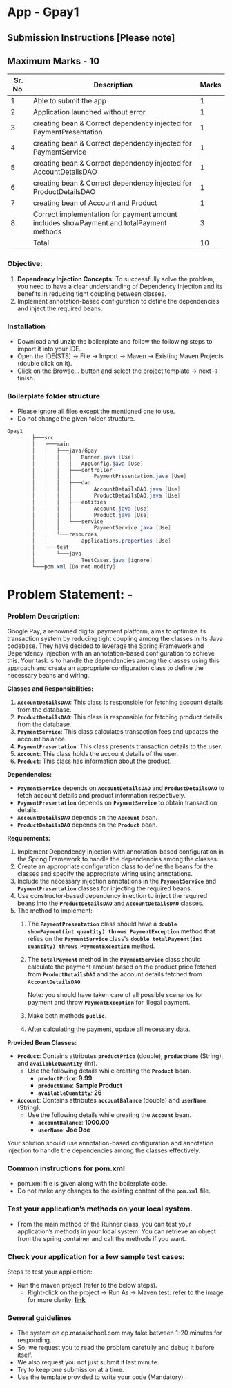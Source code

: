# **App -** Gpay1

## **Submission Instructions [Please note]**

## **Maximum Marks - 10**

| Sr. No. | Description | Marks |
| --- | --- | --- |
| 1 | Able to submit the app | 1 |
| 2 | Application launched without error | 1 |
| 3 | creating bean & Correct dependency injected for PaymentPresentation | 1 |
| 4 | creating bean & Correct dependency injected for PaymentService | 1 |
| 5 | creating bean & Correct dependency injected for AccountDetailsDAO | 1 |
| 6 | creating bean & Correct dependency injected for ProductDetailsDAO | 1 |
| 7 | creating bean of Account and Product | 1 |
| 8 | Correct implementation for payment amount includes showPayment and totalPayment methods    | 3 |
|  | Total | 10 |

### **Objective:**

1. **Dependency Injection Concepts:** To successfully solve the problem, you need to have a clear understanding of Dependency Injection and its benefits in reducing tight coupling between classes.
2. Implement annotation-based configuration to define the dependencies and inject the required beans.

### Installation

- Download and unzip the boilerplate and follow the following steps to import it into your IDE.
- Open the IDE(STS) → File → Import → Maven → Existing Maven Projects (double click on it).
- Click on the Browse… button and select the project template → next → finish.

### Boilerplate folder structure

- Please ignore all files except the mentioned one to use.
- Do not change the given folder structure.

```java
Gpay1
		├───src
		│   ├───main
		│   │   ├───java/Gpay
		│   │   │   │   Runner.java [Use]
		│   │   │   │   AppConfig.java [Use]
		│   │   │   ├───controller
		│   │   │   │       PaymentPresentation.java [Use]
		│   │   │   ├───dao
		│   │   │   │       AccountDetailsDAO.java [Use]
		│   │   │   │       ProductDetailsDAO.java [Use]
		│   │   │   ├───entities
		│   │   │   │       Account.java [Use]
		│   │   │   │       Product.java [Use]
		│   │   │   └───service
		│   │   │           PaymentService.java [Use]
		│   │   └───resources
		│   │           applications.properties [Use]
		│   └───test
		│       └───java
		│				TestCases.java [ignore]
		└───pom.xml [Do not modify]
```

# Problem Statement: -

### **Problem Description:**

Google Pay, a renowned digital payment platform, aims to optimize its transaction system by reducing tight coupling among the classes in its Java codebase. They have decided to leverage the Spring Framework and Dependency Injection with an annotation-based configuration to achieve this. Your task is to handle the dependencies among the classes using this approach and create an appropriate configuration class to define the necessary beans and wiring.

**Classes and Responsibilities:**

1. **`AccountDetailsDAO`**: This class is responsible for fetching account details from the database.
2. **`ProductDetailsDAO`**: This class is responsible for fetching product details from the database.
3. **`PaymentService`**: This class calculates transaction fees and updates the account balance.
4. **`PaymentPresentation`**: This class presents transaction details to the user.
5. **`Account`**: This class holds the account details of the user.
6. **`Product`**: This class has information about the product.

**Dependencies:**

- **`PaymentService`** depends on **`AccountDetailsDAO`** and **`ProductDetailsDAO`** to fetch account details and product information respectively.
- **`PaymentPresentation`** depends on **`PaymentService`** to obtain transaction details.
- **`AccountDetailsDAO`** depends on the **`Account`** bean.
- **`ProductDetailsDAO`** depends on the **`Product`** bean.

**Requirements:**

1. Implement Dependency Injection with annotation-based configuration in the Spring Framework to handle the dependencies among the classes.
2. Create an appropriate configuration class to define the beans for the classes and specify the appropriate wiring using annotations.
3. Include the necessary injection annotations in the **`PaymentService`** and **`PaymentPresentation`** classes for injecting the required beans.
4. Use constructor-based dependency injection to inject the required beans into the **`ProductDetailsDAO`** and **`AccountDetailsDAO`** classes.
5. The method to implement:
    1. The **`PaymentPresentation`** class should have a **`double showPayment(int quantity) throws PaymentException`** method that relies on the **`PaymentService`** class's **`double totalPayment(int quantity) throws PaymentException`** method.
    2. The **`totalPayment`** method in the **`PaymentService`** class should calculate the payment amount based on the product price fetched from **`ProductDetailsDAO`** and the account details fetched from **`AccountDetailsDAO`**.
        
        Note: you should have taken care of all possible scenarios for payment and throw **`PaymentException`** for illegal payment.
        
    3. Make both methods **`public`**.
    4. After calculating the payment, update all necessary data.

**Provided Bean Classes:**

- **`Product`**: Contains attributes **`productPrice`** (double), **`productName`** (String), and **`availableQuantity`** (int).
    - Use the following details while creating the **`Product`** bean.
        - **`productPrice`**: **9.99**
        - **`productName`**: **Sample Product**
        - **`availableQuantity`***:* **26**
- **`Account`**: Contains attributes **`accountBalance`** (double) and **`userName`** (String).
    - Use the following details while creating the **`Account`** bean.
        - **`accountBalance`**: **1000.00**
        - **`userName`**: **Joe Doe**

Your solution should use annotation-based configuration and annotation injection to handle the dependencies among the classes effectively.

### Common instructions for pom.xml

- pom.xml file is given along with the boilerplate code.
- Do not make any changes to the existing content of the **`pom.xml`** file.

### Test your application’s methods on your local system.

- From the main method of the Runner class, you can test your application’s methods in your local system. You can retrieve an object from the spring container and call the methods if you want.

### Check your application for a few sample test cases:

Steps to test your application:

- Run the maven project (refer to the below steps).
    - Right-click on the project → Run As → Maven test.
    refer to the image for more clarity: [**link**](https://drive.google.com/file/d/1jIr8BUPfdoJ-JB8oP2SBJTzJt7boUWZ5/view?usp=sharing)

### General guidelines

- The system on cp.masaischool.com may take between 1-20 minutes for responding.
- So, we request you to read the problem carefully and debug it before itself.
- We also request you not just submit it last minute.
- Try to keep one submission at a time.
- Use the template provided to write your code (Mandatory).